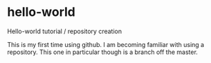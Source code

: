 # hello-world
Hello-world tutorial / repository creation

This is my first time using github.
I am becoming familiar with using a repository.
This one in particular though is a branch off the master.

